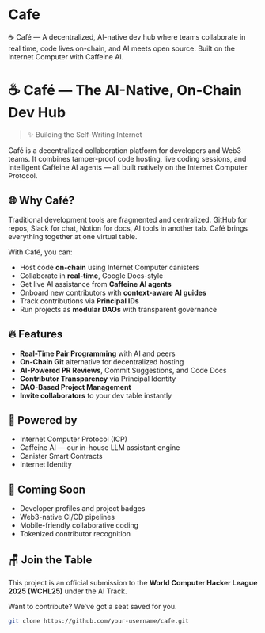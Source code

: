 # Cafe
☕ Café — A decentralized, AI-native dev hub where teams collaborate in real time, code lives on-chain, and AI meets open source. Built on the Internet Computer with Caffeine AI.

# ☕ Café — The AI-Native, On-Chain Dev Hub

> ✨ Building the Self-Writing Internet

Café is a decentralized collaboration platform for developers and Web3 teams. It combines tamper-proof code hosting, live coding sessions, and intelligent Caffeine AI agents — all built natively on the Internet Computer Protocol.

## 🌐 Why Café?

Traditional development tools are fragmented and centralized. GitHub for repos, Slack for chat, Notion for docs, AI tools in another tab. Café brings everything together at one virtual table.

With Café, you can:

- Host code **on-chain** using Internet Computer canisters
- Collaborate in **real-time**, Google Docs-style
- Get live AI assistance from **Caffeine AI agents**
- Onboard new contributors with **context-aware AI guides**
- Track contributions via **Principal IDs**
- Run projects as **modular DAOs** with transparent governance

## 🔥 Features

- **Real-Time Pair Programming** with AI and peers  
- **On-Chain Git** alternative for decentralized hosting  
- **AI-Powered PR Reviews**, Commit Suggestions, and Code Docs  
- **Contributor Transparency** via Principal Identity  
- **DAO-Based Project Management**  
- **Invite collaborators** to your dev table instantly  

## 🧠 Powered by

- Internet Computer Protocol (ICP)
- Caffeine AI — our in-house LLM assistant engine
- Canister Smart Contracts
- Internet Identity

## 🚀 Coming Soon

- Developer profiles and project badges  
- Web3-native CI/CD pipelines  
- Mobile-friendly collaborative coding  
- Tokenized contributor recognition

## 🪑 Join the Table

This project is an official submission to the **World Computer Hacker League 2025 (WCHL25)** under the AI Track.

Want to contribute? We’ve got a seat saved for you.

```bash
git clone https://github.com/your-username/cafe.git

